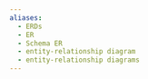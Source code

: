 ```yaml
---
aliases:
  - ERDs
  - ER
  - Schema ER
  - entity-relationship diagram
  - entity-relationship diagrams
---
```

